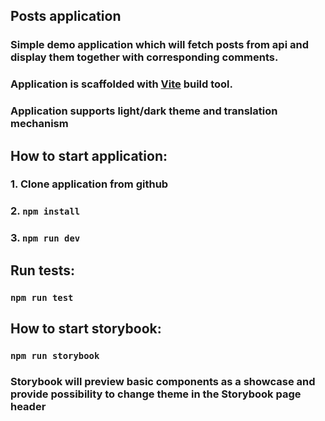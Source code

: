 ## Posts application

### Simple demo application which will fetch posts from api and display them together with corresponding comments.

### Application is scaffolded with [Vite](https://vitejs.dev/guide/) build tool.

### Application supports light/dark theme and translation mechanism

## How to start application:

### 1. Clone application from github

### 2. `npm install`

### 3. `npm run dev`

## Run tests:

### `npm run test`

## How to start storybook:

### `npm run storybook`

### Storybook will preview basic components as a showcase and provide possibility to change theme in the Storybook page header
